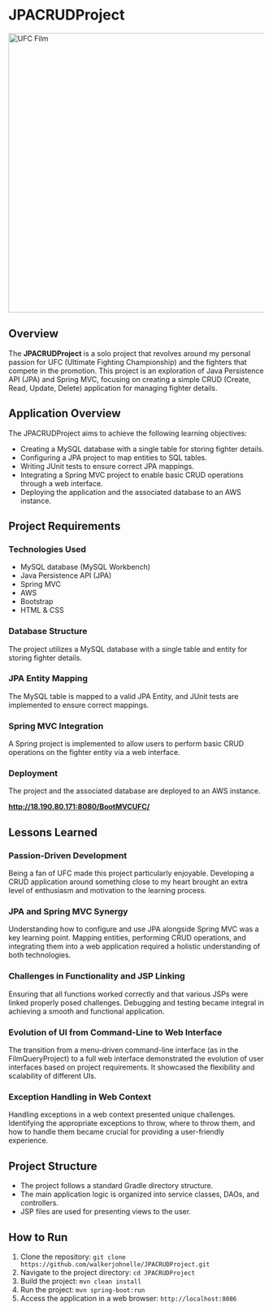 # JPACRUDProject

<img src="https://encrypted-tbn0.gstatic.com/images?q=tbn:ANd9GcSsVe22Pxso6cbfKgZ5uKImewU8uJhgPiI1kA&usqp=CAU" alt="UFC Film" width="550">


## Overview

The **JPACRUDProject** is a solo project that revolves around my personal passion for UFC (Ultimate Fighting Championship) and the fighters that compete in the promotion. This project is an exploration of Java Persistence API (JPA) and Spring MVC, focusing on creating a simple CRUD (Create, Read, Update, Delete) application for managing fighter details.

## Application Overview

The JPACRUDProject aims to achieve the following learning objectives:

- Creating a MySQL database with a single table for storing fighter details.
- Configuring a JPA project to map entities to SQL tables.
- Writing JUnit tests to ensure correct JPA mappings.
- Integrating a Spring MVC project to enable basic CRUD operations through a web interface.
- Deploying the application and the associated database to an AWS instance.

## Project Requirements

### Technologies Used

- MySQL database (MySQL Workbench)
- Java Persistence API (JPA) 
- Spring MVC 
- AWS 
- Bootstrap
- HTML & CSS

### Database Structure

The project utilizes a MySQL database with a single table and entity for storing fighter details.

### JPA Entity Mapping

The MySQL table is mapped to a valid JPA Entity, and JUnit tests are implemented to ensure correct mappings.

### Spring MVC Integration

A Spring project is implemented to allow users to perform basic CRUD operations on the fighter entity via a web interface.

### Deployment

The project and the associated database are deployed to an AWS instance.

**http://18.190.80.171:8080/BootMVCUFC/**

## Lessons Learned

### Passion-Driven Development

Being a fan of UFC made this project particularly enjoyable. Developing a CRUD application around something close to my heart brought an extra level of enthusiasm and motivation to the learning process.

### JPA and Spring MVC Synergy

Understanding how to configure and use JPA alongside Spring MVC was a key learning point. Mapping entities, performing CRUD operations, and integrating them into a web application required a holistic understanding of both technologies.

### Challenges in Functionality and JSP Linking

Ensuring that all functions worked correctly and that various JSPs were linked properly posed challenges. Debugging and testing became integral in achieving a smooth and functional application.

### Evolution of UI from Command-Line to Web Interface

The transition from a menu-driven command-line interface (as in the FilmQueryProject) to a full web interface demonstrated the evolution of user interfaces based on project requirements. It showcased the flexibility and scalability of different UIs.

### Exception Handling in Web Context

Handling exceptions in a web context presented unique challenges. Identifying the appropriate exceptions to throw, where to throw them, and how to handle them became crucial for providing a user-friendly experience.

## Project Structure

- The project follows a standard Gradle directory structure.
- The main application logic is organized into service classes, DAOs, and controllers.
- JSP files are used for presenting views to the user.

## How to Run

1. Clone the repository: `git clone https://github.com/walkerjohnelle/JPACRUDProject.git`
2. Navigate to the project directory: `cd JPACRUDProject`
3. Build the project: `mvn clean install`
4. Run the project: `mvn spring-boot:run`
5. Access the application in a web browser: `http://localhost:8086`

